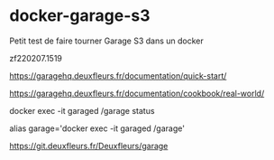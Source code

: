 # docker-garage-s3
Petit test de faire tourner Garage S3 dans un docker

zf220207.1519




https://garagehq.deuxfleurs.fr/documentation/quick-start/




https://garagehq.deuxfleurs.fr/documentation/cookbook/real-world/

docker exec -it garaged /garage status

alias garage='docker exec -it garaged /garage'

https://git.deuxfleurs.fr/Deuxfleurs/garage









